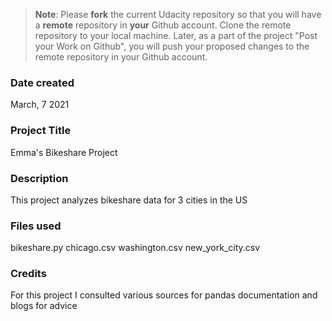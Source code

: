 >**Note**: Please **fork** the current Udacity repository so that you will have a **remote** repository in **your** Github account. Clone the remote repository to your local machine. Later, as a part of the project "Post your Work on Github", you will push your proposed changes to the remote repository in your Github account.

### Date created
March, 7 2021

### Project Title
Emma's Bikeshare Project

### Description
This project analyzes bikeshare data for 3 cities in the US

### Files used
bikeshare.py
chicago.csv
washington.csv
new_york_city.csv

### Credits
For this project I consulted various sources for pandas documentation and blogs for advice
